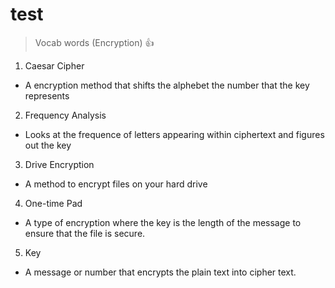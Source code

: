 # test
> Vocab words (Encryption)
:+1:
1. Caesar Cipher
  * A encryption method that shifts the alphebet the number that the key represents
2. Frequency Analysis
  * Looks at the frequence of letters appearing within ciphertext and figures out the key
3. Drive Encryption
 * A method to encrypt files on your hard drive
4. One-time Pad
* A type of encryption where the key is the length of the message to ensure that the file is secure.
5. Key
* A message or number that encrypts the plain text into cipher text.
